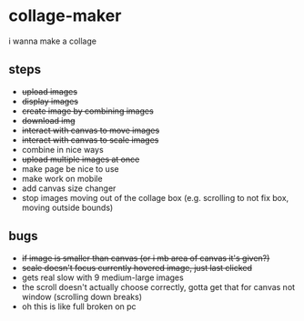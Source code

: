 # collage-maker
i wanna make a collage

## steps
- ~~upload images~~
- ~~display images~~
- ~~create image by combining images~~
- ~~download img~~
- ~~interact with canvas to move images~~
- ~~interact with canvas to scale images~~
- combine in nice ways
- ~~upload multiple images at once~~
- make page be nice to use
- make work on mobile
- add canvas size changer
- stop images moving out of the collage box (e.g. scrolling to not fix box, moving outside bounds)

## bugs
- ~~if image is smaller than canvas (or i mb area of canvas it's given?)~~
- ~~scale doesn't focus currently hovered image, just last clicked~~
- gets real slow with 9 medium-large images
- the scroll doesn't actually choose correctly, gotta get that for canvas not window (scrolling down breaks)
- oh this is like full broken on pc
